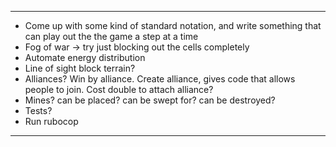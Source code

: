 -------------------------
- Come up with some kind of standard notation, and write something that can play out the the game a step at a time
- Fog of war -> try just blocking out the cells completely
- Automate energy distribution
- Line of sight block terrain?
- Alliances? Win by alliance. Create alliance, gives code that allows people to join. Cost double to attach alliance?
- Mines? can be placed? can be swept for? can be destroyed?
- Tests?
- Run rubocop

-------------------------
